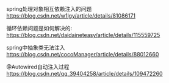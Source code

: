spring处理对象相互依赖注入的问题
https://blog.csdn.net/w1lgy/article/details/81086171

循环依赖问题是如何解决的:
https://blog.csdn.net/daidaineteasy/article/details/115559725

spring中抽象类无法注入
https://blog.csdn.net/cocoManager/article/details/88012660

 @Autowired自动注入过程
https://blog.csdn.net/qq_39404258/article/details/109472260